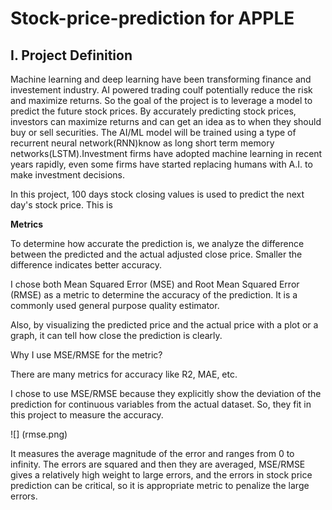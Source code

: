 # Stock-price-prediction for APPLE

## I. Project Definition

Machine learning and deep learning have been transforming finance and investement industry. AI powered trading coulf potentially reduce the risk and maximize returns. So the goal of the project is to leverage a model to predict the future stock prices. By accurately predicting stock prices, investors can maximize returns and can get an idea as to when they should buy or sell securities. The AI/ML model will be trained using a type of recurrent neural network(RNN)know as long short term memory networks(LSTM).Investment firms have adopted machine learning in recent years rapidly, even some firms have started replacing humans with A.I. to make investment decisions.

In this project, 100 days stock closing values is used to predict the next day's stock price. This is 

**Metrics**

To determine how accurate the prediction is, we analyze the difference between the predicted and the actual adjusted close price. Smaller the difference indicates better accuracy.

I chose both Mean Squared Error (MSE) and Root Mean Squared Error (RMSE) as a metric to determine the accuracy of the prediction. It is a commonly used general purpose quality estimator.

Also, by visualizing the predicted price and the actual price with a plot or a graph, it can tell how close the prediction is clearly.

Why I use MSE/RMSE for the metric?

There are many metrics for accuracy like R2, MAE, etc.

I chose to use MSE/RMSE because they explicitly show the deviation of the prediction for continuous variables from the actual dataset. So, they fit in this project to measure the accuracy.

![] (rmse.png)

It measures the average magnitude of the error and ranges from 0 to infinity. The errors are squared and then they are averaged, MSE/RMSE gives a relatively high weight to large errors, and the errors in stock price prediction can be critical, so it is appropriate metric to penalize the large errors.
